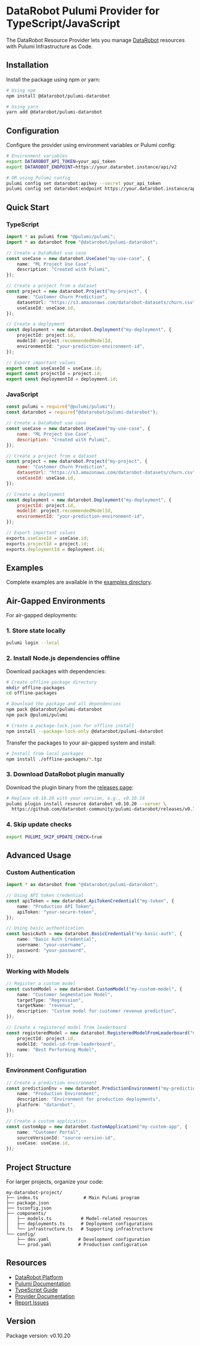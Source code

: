 # DataRobot Pulumi Provider for TypeScript/JavaScript

The DataRobot Resource Provider lets you manage [DataRobot](https://www.datarobot.com/) resources with Pulumi Infrastructure as Code.

## Installation

Install the package using npm or yarn:

```bash
# Using npm
npm install @datarobot/pulumi-datarobot

# Using yarn
yarn add @datarobot/pulumi-datarobot
```

## Configuration

Configure the provider using environment variables or Pulumi config:

```bash
# Environment variables
export DATAROBOT_API_TOKEN=your_api_token
export DATAROBOT_ENDPOINT=https://your.datarobot.instance/api/v2

# OR using Pulumi config
pulumi config set datarobot:apikey --secret your_api_token
pulumi config set datarobot:endpoint https://your.datarobot.instance/api/v2
```

## Quick Start

### TypeScript

```typescript
import * as pulumi from "@pulumi/pulumi";
import * as datarobot from "@datarobot/pulumi-datarobot";

// Create a DataRobot use case
const useCase = new datarobot.UseCase("my-use-case", {
    name: "ML Project Use Case",
    description: "Created with Pulumi",
});

// Create a project from a dataset
const project = new datarobot.Project("my-project", {
    name: "Customer Churn Prediction",
    datasetUrl: "https://s3.amazonaws.com/datarobot-datasets/churn.csv",
    useCaseId: useCase.id,
});

// Create a deployment
const deployment = new datarobot.Deployment("my-deployment", {
    projectId: project.id,
    modelId: project.recommendedModelId,
    environmentId: "your-prediction-environment-id",
});

// Export important values
export const useCaseId = useCase.id;
export const projectId = project.id;
export const deploymentId = deployment.id;
```

### JavaScript

```javascript
const pulumi = require("@pulumi/pulumi");
const datarobot = require("@datarobot/pulumi-datarobot");

// Create a DataRobot use case
const useCase = new datarobot.UseCase("my-use-case", {
    name: "ML Project Use Case",
    description: "Created with Pulumi",
});

// Create a project from a dataset
const project = new datarobot.Project("my-project", {
    name: "Customer Churn Prediction",
    datasetUrl: "https://s3.amazonaws.com/datarobot-datasets/churn.csv",
    useCaseId: useCase.id,
});

// Create a deployment
const deployment = new datarobot.Deployment("my-deployment", {
    projectId: project.id,
    modelId: project.recommendedModelId,
    environmentId: "your-prediction-environment-id",
});

// Export important values
exports.useCaseId = useCase.id;
exports.projectId = project.id;
exports.deploymentId = deployment.id;
```

## Examples

Complete examples are available in the [examples directory](https://github.com/datarobot-community/pulumi-datarobot/tree/main/examples/nodejs).

## Air-Gapped Environments

For air-gapped deployments:

### 1. Store state locally
```bash
pulumi login --local
```

### 2. Install Node.js dependencies offline

Download packages with dependencies:
```bash
# Create offline package directory
mkdir offline-packages
cd offline-packages

# Download the package and all dependencies
npm pack @datarobot/pulumi-datarobot
npm pack @pulumi/pulumi

# Create a package-lock.json for offline install
npm install --package-lock-only @datarobot/pulumi-datarobot
```

Transfer the packages to your air-gapped system and install:
```bash
# Install from local packages
npm install ./offline-packages/*.tgz
```

### 3. Download DataRobot plugin manually

Download the plugin binary from the [releases page](https://github.com/datarobot-community/pulumi-datarobot/releases):

```bash
# Replace v0.10.20 with your version, e.g., v0.10.14
pulumi plugin install resource datarobot v0.10.20 --server \
  https://github.com/datarobot-community/pulumi-datarobot/releases/v0.10.20/
```

### 4. Skip update checks
```bash
export PULUMI_SKIP_UPDATE_CHECK=true
```

## Advanced Usage

### Custom Authentication

```typescript
import * as datarobot from "@datarobot/pulumi-datarobot";

// Using API token credential
const apiToken = new datarobot.ApiTokenCredential("my-token", {
    name: "Production API Token",
    apiToken: "your-secure-token",
});

// Using basic authentication
const basicAuth = new datarobot.BasicCredential("my-basic-auth", {
    name: "Basic Auth Credential",
    username: "your-username",
    password: "your-password",
});
```

### Working with Models

```typescript
// Register a custom model
const customModel = new datarobot.CustomModel("my-custom-model", {
    name: "Customer Segmentation Model",
    targetType: "Regression",
    targetName: "revenue",
    description: "Custom model for customer revenue prediction",
});

// Create a registered model from leaderboard
const registeredModel = new datarobot.RegisteredModelFromLeaderboard("my-registered-model", {
    projectId: project.id,
    modelId: "model-id-from-leaderboard",
    name: "Best Performing Model",
});
```

### Environment Configuration

```typescript
// Create a prediction environment
const predictionEnv = new datarobot.PredictionEnvironment("my-prediction-env", {
    name: "Production Environment",
    description: "Environment for production deployments",
    platform: "datarobot",
});

// Create a custom application
const customApp = new datarobot.CustomApplication("my-custom-app", {
    name: "Customer Portal",
    sourceVersionId: "source-version-id",
    useCase: useCase.id,
});
```

## Project Structure

For larger projects, organize your code:

```
my-datarobot-project/
├── index.ts                 # Main Pulumi program
├── package.json
├── tsconfig.json
├── components/
│   ├── models.ts           # Model-related resources
│   ├── deployments.ts      # Deployment configurations
│   └── infrastructure.ts   # Supporting infrastructure
└── config/
    ├── dev.yaml           # Development configuration
    └── prod.yaml          # Production configuration
```

## Resources

- [DataRobot Platform](https://www.datarobot.com/)
- [Pulumi Documentation](https://www.pulumi.com/docs/)
- [TypeScript Guide](https://www.pulumi.com/docs/languages-sdks/javascript/)
- [Provider Documentation](https://github.com/datarobot-community/pulumi-datarobot)
- [Report Issues](https://github.com/datarobot-community/pulumi-datarobot/issues)

## Version

Package version: v0.10.20
